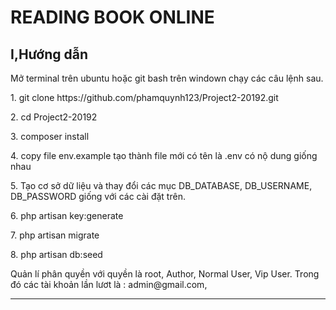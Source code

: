 # READING BOOK ONLINE

<h2>I,Hướng dẫn </h2> Mở terminal trên ubuntu hoặc git bash trên windown chạy các câu lệnh sau.
    <p>1. git clone https://github.com/phamquynh123/Project2-20192.git<p>
    <p>2. cd Project2-20192</p>
    <p>3. composer install</p>
    <p>4. copy file env.example tạo thành file mới có tên là .env có nộ dung giống nhau</p>
    <p>5. Tạo cơ sở dữ liệu và thay đổi các mục DB_DATABASE, DB_USERNAME, DB_PASSWORD giống với các cài đặt trên. </p>
    <p>6. php artisan key:generate</p>
    <p>7. php artisan migrate</p>
    <p>8. php artisan db:seed</p>
<p> Quản lí phân quyền với quyền là root, Author, Normal User, Vip User. Trong đó các tài khoản lần lươt là : admin@gmail.com,  </p>
<hr>
<p></p>
